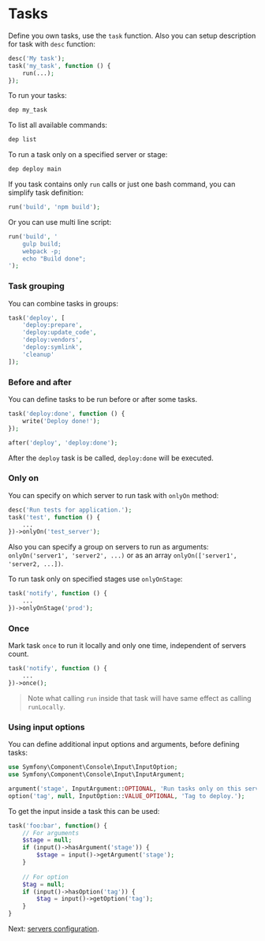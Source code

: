 # Tasks

Define you own tasks, use the `task` function. Also you can setup description for task with `desc` function:

```php
desc('My task');
task('my_task', function () {
    run(...);
});
```

To run your tasks:

```sh
dep my_task
```

To list all available commands:

```sh
dep list
```

To run a task only on a specified server or stage:

```sh
dep deploy main
```

If you task contains only `run` calls or just one bash command, you can simplify task definition:

```php
run('build', 'npm build');
```

Or you can use multi line script:
 
```php
run('build', '
    gulp build;
    webpack -p;
    echo "Build done";
');
```

### Task grouping

You can combine tasks in groups:

```php
task('deploy', [
    'deploy:prepare',
    'deploy:update_code',
    'deploy:vendors',
    'deploy:symlink',
    'cleanup'
]);
```

### Before and after

You can define tasks to be run before or after some tasks.

``` php
task('deploy:done', function () {
    write('Deploy done!');
});

after('deploy', 'deploy:done');
```

After the `deploy` task is be called, `deploy:done` will be executed.

### Only on

You can specify on which server to run task with `onlyOn` method:

``` php
desc('Run tests for application.');
task('test', function () {
    ...
})->onlyOn('test_server');
```

Also you can specify a group on servers to run as arguments: `onlyOn('server1', 'server2', ...)` or as an array `onlyOn(['server1', 'server2, ...])`.

To run task only on specified stages use `onlyOnStage`:

```php
task('notify', function () {
    ...
})->onlyOnStage('prod');
```

### Once

Mark task `once` to run it locally and only one time, independent of servers count.

```php
task('notify', function () {
    ...
})->once();
```

> Note what calling `run` inside that task will have same effect as calling `runLocally`. 

### Using input options

You can define additional input options and arguments, before defining tasks:

``` php
use Symfony\Component\Console\Input\InputOption;
use Symfony\Component\Console\Input\InputArgument;

argument('stage', InputArgument::OPTIONAL, 'Run tasks only on this server or group of servers.');
option('tag', null, InputOption::VALUE_OPTIONAL, 'Tag to deploy.');
```

To get the input inside a task this can be used:

``` php
task('foo:bar', function() {
    // For arguments
    $stage = null;
    if (input()->hasArgument('stage')) {
        $stage = input()->getArgument('stage');
    }
    
    // For option
    $tag = null;
    if (input()->hasOption('tag')) {
        $tag = input()->getOption('tag');
    }
}
```

Next: [servers configuration](servers.md).
